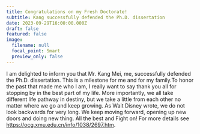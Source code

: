 ```yaml
---
title: Congratulations on my Fresh Doctorate!
subtitle: Kang successfully defended the Ph.D. dissertation
date: 2023-09-29T16:00:00.000Z
draft: false
featured: false
image:
  filename: null
  focal_point: Smart
  preview_only: false
---
```

I am delighted to inform you that Mr. Kang Mei, me, successfully defended the Ph.D. dissertation. This is a milestone for me and for my family.To honor the past that made me who I am, I really want to say thank you all for stopping by in the best part of my life. More importantly, we all take different life pathway in destiny, but we take a little from each other no matter where we go and keep growing. As Wait Disney wrote, we do not look backwards for very long. We keep moving forward, opening up new doors and doing new thing. All the best and Fight on! For more details see <https://ocg.xmu.edu.cn/info/1038/2697.htm>.